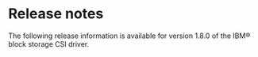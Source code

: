 # Release notes

The following release information is available for version 1.8.0 of the IBM® block storage CSI driver.

